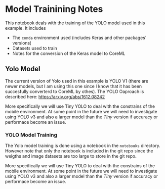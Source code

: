 # Model Trainining Notes

This notebook deals with the training of the YOLO model used in this example. It includes

* The `conda` environment used (includes Keras and other packages' versions)
* Datasets used to train
* Notes for the conversion of the Keras model to CoreML

## Yolo Model

The current version of Yolo used in this example is YOLO V1 (there are newer models, but I am using this one since I know that it has been succesfully converterd to CoreML by othes). The YOLO Oaproach is described here: https://arxiv.org/abs/1612.08242

More specifically we will use Tiny YOLO to deal with the constrains of the mobile environment. At some point in the future we will need to investigate using YOLO v3 and also a larger model than the *Tiny* version if accuracy or performace become an issue.

### YOLO Model Training

The Yolo model training is done using a notebook in the `notebooks` directory. However note that only the notebook is included in the git repo since the weigths and image datasets are too large to store in the git repo.


More specifically we will use Tiny YOLO to deal with the constrains of the mobile environment. At some point in the future we will need to investigate using YOLO v3 and also a larger model than the *Tiny* version if accuracy or performace become an issue.



